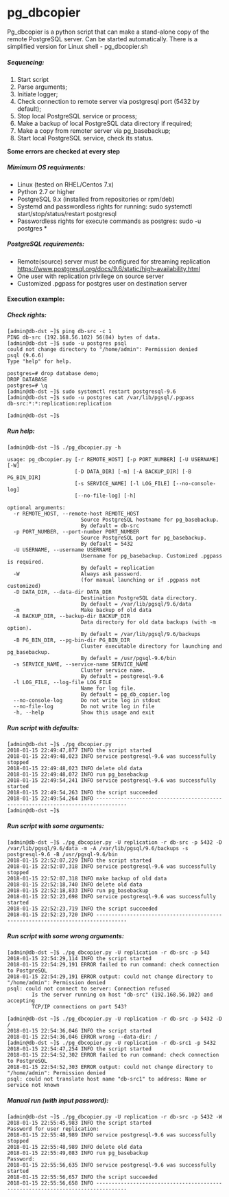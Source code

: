# pg_dbcopier

Pg_dbcopier is a python script that can make a stand-alone copy of the remote PostgreSQL server.
Can be started automatically.
There is a simplified version for Linux shell - pg_dbcopier.sh

##### Sequencing:
1. Start script
2. Parse arguments;
3. Initiate logger;
4. Check connection to remote server via postgresql port (5432 by default);
5. Stop local PostgreSQL service or process;
6. Make a backup of local PostgreSQL data directory if required;
7. Make a copy from remoter server via pg_basebackup;
8. Start local PostgreSQL service, check its status.

**Some errors are checked at every step**


##### Mimimum OS requirments:
  - Linux (tested on RHEL/Centos 7.x)
  - Python 2.7 or higher
  - PostgreSQL 9.x (installed from repositories or rpm/deb)
  - Systemd and passwordless rights for running: sudo systemctl start/stop/status/restart postgresql
  - Passwordless rights for execute commands as postgres: sudo -u postgres *

##### PostgreSQL requirements:
  - Remote(source) server must be configured for streaming replication https://www.postgresql.org/docs/9.6/static/high-availability.html
  - One user with replication privilege on source server
  - Customized .pgpass for postgres user on destination server

#### Execution example:
##### Check rights:
```
[admin@db-dst ~]$ ping db-src -c 1
PING db-src (192.168.56.102) 56(84) bytes of data.
[admin@db-dst ~]$ sudo -u postgres psql
could not change directory to "/home/admin": Permission denied
psql (9.6.6)
Type "help" for help.

postgres=# drop database demo;
DROP DATABASE
postgres=# \q
[admin@db-dst ~]$ sudo systemctl restart postgresql-9.6
[admin@db-dst ~]$ sudo -u postgres cat /var/lib/pgsql/.pgpass
db-src:*:*:replication:replication

[admin@db-dst ~]$
```

##### Run help:
```
[admin@db-dst ~]$ ./pg_dbcopier.py -h

usage: pg_dbcopier.py [-r REMOTE_HOST] [-p PORT_NUMBER] [-U USERNAME] [-W]
                      [-D DATA_DIR] [-m] [-A BACKUP_DIR] [-B PG_BIN_DIR]
                      [-s SERVICE_NAME] [-l LOG_FILE] [--no-console-log]
                      [--no-file-log] [-h]

optional arguments:
  -r REMOTE_HOST, --remote-host REMOTE_HOST
                        Source PostgreSQL hostname for pg_basebackup.
                        By default = db-src
  -p PORT_NUMBER, --port-number PORT_NUMBER
                        Source PostgreSQL port for pg_basebackup.
                        By default = 5432
  -U USERNAME, --username USERNAME
                        Username for pg_basebackup. Customized .pgpass is required.
                        By default = replication
  -W                    Always ask password.
                        (for manual launching or if .pgpass not customized)
  -D DATA_DIR, --data-dir DATA_DIR
                        Destination PostgreSQL data directory.
                        By default = /var/lib/pgsql/9.6/data
  -m                    Make backup of old data
  -A BACKUP_DIR, --backup-dir BACKUP_DIR
                        Data directory for old data backups (with -m option).
                        By default = /var/lib/pgsql/9.6/backups
  -B PG_BIN_DIR, --pg-bin-dir PG_BIN_DIR
                        Cluster executable directory for launching and pg_basebackup.
                        By default = /usr/pgsql-9.6/bin
  -s SERVICE_NAME, --service-name SERVICE_NAME
                        Cluster service name.
                        By default = postgresql-9.6
  -l LOG_FILE, --log-file LOG_FILE
                        Name for log file.
                        By default = pg_db_copier.log
  --no-console-log      Do not write log in stdout
  --no-file-log         Do not write log in file
  -h, --help            Show this usage and exit
```

##### Run script with defaults:

```
[admin@db-dst ~]$ ./pg_dbcopier.py
2018-01-15 22:49:47,877 INFO the script started
2018-01-15 22:49:48,023 INFO service postgresql-9.6 was successfully stopped
2018-01-15 22:49:48,023 INFO delete old data
2018-01-15 22:49:48,072 INFO run pg_basebackup
2018-01-15 22:49:54,241 INFO service postgresql-9.6 was successfully started
2018-01-15 22:49:54,263 INFO the script succeeded
2018-01-15 22:49:54,264 INFO --------------------------------------------------------------------------------
[admin@db-dst ~]$
```


##### Run script with some arguments:

```
[admin@db-dst ~]$ ./pg_dbcopier.py -U replication -r db-src -p 5432 -D /var/lib/pgsql/9.6/data -m -A /var/lib/pgsql/9.6/backups -s postgresql-9.6 -B /usr/pgsql-9.6/bin
2018-01-15 22:52:07,229 INFO the script started
2018-01-15 22:52:07,318 INFO service postgresql-9.6 was successfully stopped
2018-01-15 22:52:07,318 INFO make backup of old data
2018-01-15 22:52:18,740 INFO delete old data
2018-01-15 22:52:18,833 INFO run pg_basebackup
2018-01-15 22:52:23,698 INFO service postgresql-9.6 was successfully started
2018-01-15 22:52:23,719 INFO the script succeeded
2018-01-15 22:52:23,720 INFO --------------------------------------------------------------------------------
```

##### Run script with some wrong arguments:
```
[admin@db-dst ~]$ ./pg_dbcopier.py -U replication -r db-src -p 543
2018-01-15 22:54:29,114 INFO the script started
2018-01-15 22:54:29,191 ERROR failed to run command: check connection to PostgreSQL
2018-01-15 22:54:29,191 ERROR output: could not change directory to "/home/admin": Permission denied
psql: could not connect to server: Connection refused
        Is the server running on host "db-src" (192.168.56.102) and accepting
        TCP/IP connections on port 543?

[admin@db-dst ~]$ ./pg_dbcopier.py -U replication -r db-src -p 5432 -D /
2018-01-15 22:54:36,046 INFO the script started
2018-01-15 22:54:36,046 ERROR wrong --data-dir: /
[admin@db-dst ~]$ ./pg_dbcopier.py -U replication -r db-src1 -p 5432
2018-01-15 22:54:47,254 INFO the script started
2018-01-15 22:54:52,302 ERROR failed to run command: check connection to PostgreSQL
2018-01-15 22:54:52,303 ERROR output: could not change directory to "/home/admin": Permission denied
psql: could not translate host name "db-src1" to address: Name or service not known
```

##### Manual run (with input password):
```
[admin@db-dst ~]$ ./pg_dbcopier.py -U replication -r db-src -p 5432 -W
2018-01-15 22:55:45,983 INFO the script started
Password for user replication:
2018-01-15 22:55:48,989 INFO service postgresql-9.6 was successfully stopped
2018-01-15 22:55:48,989 INFO delete old data
2018-01-15 22:55:49,083 INFO run pg_basebackup
Password:
2018-01-15 22:55:56,635 INFO service postgresql-9.6 was successfully started
2018-01-15 22:55:56,657 INFO the script succeeded
2018-01-15 22:55:56,658 INFO --------------------------------------------------------------------------------
```
